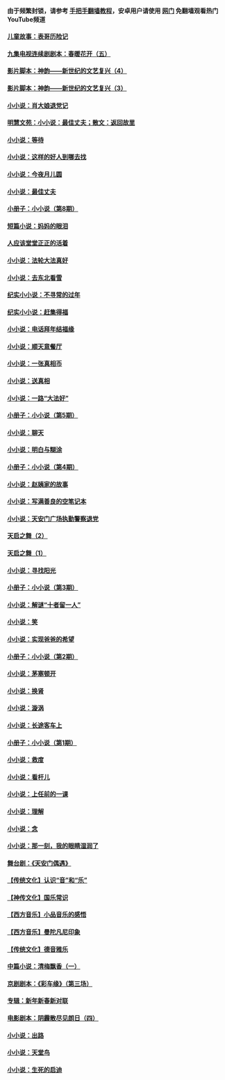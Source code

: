 #### 由于频繁封锁，请参考 [手把手翻墙教程](https://github.com/gfw-breaker/guides/wiki/)，安卓用户请使用 [网门](https://github.com/gfw-breaker/nogfw/blob/master/dl.md?t=07090401) 免翻墙观看热门YouTube频道 

#### [儿童故事：表哥历险记](../pages/328/383535.md?t=07090401) 

#### [九集电视连续剧剧本：春暖花开（五）](../pages/328/275919.md?t=07090401) 

#### [影片脚本：神韵——新世纪的文艺复兴（4）](../pages/328/266089.md?t=07090401) 

#### [影片脚本：神韵——新世纪的文艺复兴（3）](../pages/328/266087.md?t=07090401) 

#### [小小说：肖大娘退党记](../pages/328/239807.md?t=07090401) 

#### [明慧文苑：小小说：最佳丈夫；散文：返回故里](../pages/328/3439.md?t=07090401) 

#### [小小说：等待](../pages/328/223927.md?t=07090401) 

#### [小小说：这样的好人到哪去找](../pages/328/209396.md?t=07090401) 

#### [小小说：今夜月儿圆](../pages/328/193588.md?t=07090401) 

#### [小小说：最佳丈夫](../pages/328/190938.md?t=07090401) 

#### [小册子：小小说（第8期）](../pages/328/188202.md?t=07090401) 

#### [短篇小说：妈妈的眼泪](../pages/328/187712.md?t=07090401) 

#### [人应该堂堂正正的活着](../pages/328/182430.md?t=07090401) 

#### [小小说：法轮大法真好](../pages/328/174669.md?t=07090401) 

#### [小小说：去东北看雪](../pages/328/173882.md?t=07090401) 

#### [纪实小小说：不寻常的过年](../pages/328/173187.md?t=07090401) 

#### [纪实小小说：赶集得福](../pages/328/172652.md?t=07090401) 

#### [小小说：电话拜年结福缘](../pages/328/172533.md?t=07090401) 

#### [小小说：顺天意餐厅](../pages/328/170182.md?t=07090401) 

#### [小小说：一张真相币](../pages/328/169410.md?t=07090401) 

#### [小小说：送真相](../pages/328/166713.md?t=07090401) 

#### [小小说：一路“大法好”](../pages/328/162016.md?t=07090401) 

#### [小册子：小小说（第5期）](../pages/328/161131.md?t=07090401) 

#### [小小说：聊天](../pages/328/159640.md?t=07090401) 

#### [小小说：明白与糊涂](../pages/328/158101.md?t=07090401) 

#### [小册子：小小说（第4期）](../pages/328/158006.md?t=07090401) 

#### [小小说：赵姨家的故事](../pages/328/157843.md?t=07090401) 

#### [小小说：写满善良的空笔记本](../pages/328/157382.md?t=07090401) 

#### [小小说：天安门广场执勤警察退党](../pages/328/156982.md?t=07090401) 

#### [天启之舞（2）](../pages/328/153440.md?t=07090401) 

#### [天启之舞（1）](../pages/328/153439.md?t=07090401) 

#### [小小说：寻找阳光](../pages/328/153065.md?t=07090401) 

#### [小册子：小小说（第3期）](../pages/328/151715.md?t=07090401) 

#### [小小说：解谜“十者留一人”](../pages/328/148967.md?t=07090401) 

#### [小小说：笑](../pages/328/148905.md?t=07090401) 

#### [小小说：实现爸爸的希望](../pages/328/148096.md?t=07090401) 

#### [小册子：小小说（第2期）](../pages/328/147214.md?t=07090401) 

#### [小小说：茅塞顿开](../pages/328/147030.md?t=07090401) 

#### [小小说：换肾](../pages/328/146770.md?t=07090401) 

#### [小小说：漩涡](../pages/328/146683.md?t=07090401) 

#### [小小说：长途客车上](../pages/328/145076.md?t=07090401) 

#### [小册子：小小说（第1期）](../pages/328/143963.md?t=07090401) 

#### [小小说：救度](../pages/328/143927.md?t=07090401) 

#### [小小说：看杆儿](../pages/328/142137.md?t=07090401) 

#### [小小说：上任前的一课](../pages/328/140808.md?t=07090401) 

#### [小小说：理解](../pages/328/140476.md?t=07090401) 

#### [小小说：念](../pages/328/139513.md?t=07090401) 

#### [小小说：那一刻，我的眼睛湿润了](../pages/328/138476.md?t=07090401) 

#### [舞台剧：《天安门偶遇》](../pages/328/117155.md?t=07090401) 

#### [【传统文化】认识“音”和“乐”](../pages/328/108667.md?t=07090401) 

#### [【神传文化】国乐常识](../pages/328/104225.md?t=07090401) 

#### [【西方音乐】小品音乐的感悟](../pages/328/102924.md?t=07090401) 

#### [【西方音乐】曼陀凡尼印象](../pages/328/102922.md?t=07090401) 

#### [【传统文化】德音雅乐](../pages/328/102923.md?t=07090401) 

#### [中篇小说：清梅飘香（一）](../pages/328/101058.md?t=07090401) 

#### [京剧剧本：《彩车缘》（第三场）](../pages/328/96434.md?t=07090401) 

#### [专辑：新年新春新对联](../pages/328/94991.md?t=07090401) 

#### [电影剧本：阴霾散尽见朗日（四）](../pages/328/87081.md?t=07090401) 

#### [小小说：出路](../pages/328/84848.md?t=07090401) 

#### [小小说：天堂鸟](../pages/328/83084.md?t=07090401) 

#### [小小说：生死的启迪](../pages/328/70977.md?t=07090401) 

